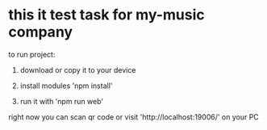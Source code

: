 
# this it test task for my-music company

to run project:

1) download or copy it to your device

2) install modules 'npm install'

3) run it with 'npm run web'

right now you can scan qr code or visit 'http://localhost:19006/' on your PC
